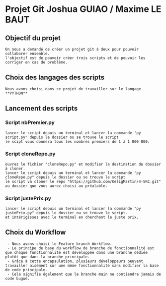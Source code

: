 # Projet Git Joshua GUIAO / Maxime LE BAUT
## Objectif du projet
    On nous a demandé de créer un projet git à deux pour pouvoir collaborer ensemble.
    l'objectif est de pouvoir créer trois scripts et de pouvoir les corriger en cas de problème.

## Choix des langages des scripts 
    Nous avons choisi dans ce projet de travailler sur le langage **PYTHON**

## Lancement des scripts
### Script nbPremier.py
    lancer le script depuis un terminal et lancer la commande "py script.py" depuis le dossier ou se trouve le script
    le scipt vous donnera tous les nombres premiers de 1 à 1 000 000.

### Script cloneRepo.py
    ouvrez le fichier "cloneRepo.py" et modifier la destination du dossier à cloner.
    lancer le script depuis un terminal et lancer la commande "py cloneRepo.py" depuis le dossier ou se trouve le script
    le script va cloner le repo "https://github.com/KeligMartin/4-SRC.git" au dossier que vous aurez choisi au préalable.

### Script justePrix.py
    lancer le script depuis un terminal et lancer la commande "py justePrix.py" depuis le dossier ou se trouve le script.
    et intérigissez avec le terminal en cherchant le juste prix.

## Choix du Workflow
     - Nous avons choisi le Feature branch Workflow.
     - Le principe de base du workflow de branche de fonctionnalité est que chaque fonctionnalité est développée dans une branche dédiée plutôt que dans la branche principale.
     - Grâce à cette encapsulation, plusieurs développeurs peuvent travailler aisément sur une même fonctionnalité sans modifier la base de code principale.
     - Cela signifie également que la branche main ne contiendra jamais de code bugué.